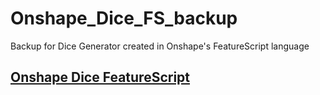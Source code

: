 # Onshape_Dice_FS_backup
Backup for Dice Generator created in Onshape's FeatureScript language

## [Onshape Dice FeatureScript](https://cad.onshape.com/documents/14614f06be8b2df8d207d892/w/9487b47cc13e9e42296ef8d9/e/d7c075b5bd48e123a79234ee)
